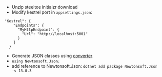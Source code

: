 * Unzip steeltoe initialzr download
* Modify kestrel port in `appsettings.json`:
```
"Kestrel": {
    "Endpoints": {
      "MyHttpEndpoint": {
        "Url": "http://localhost:5001"
      }
    }
  }
```
* Generate JSON classes using [converter](https://json2csharp.com/)
* `using Newtonsoft.Json;`
* add reference to Newtonsoft.Json: `dotnet add package Newtonsoft.Json -v 13.0.3`

